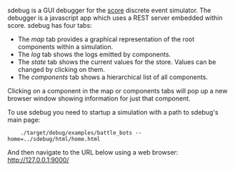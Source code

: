 sdebug is a GUI debugger for the [score](https://crates.io/crates/score) discrete event simulator.
The debugger is a javascript app which uses a REST server embedded within score. sdebug has four tabs:
* The *map* tab provides a graphical representation of the root components within a simulation.
* The *log* tab shows the logs emitted by components.
* The *state* tab shows the current values for the store. Values can be changed by clicking on them.
* The *components* tab shows a hierarchical list of all components.

Clicking on a component in the map or components tabs will pop up a new browser window showing information
for just that component.

To use sdebug you need to startup a simulation with a path to sdebug's main page:

		./target/debug/examples/battle_bots --home=../sdebug/html/home.html

And then navigate to the URL below using a web browser:
		http://127.0.0.1:9000/
